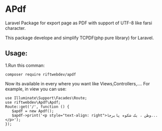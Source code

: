 # APdf
Laravel Package for export page as PDF with support of UTF-8 like farsi character.

This package develope and simplify TCPDF(php pure library) for Laravel.
## Usage:
1.Run this comman:

 ```  
 composer require riftwebdev/apdf
 ```
Now its available in every where you want like Views,Controllers,....
For example, in view you can use:
 ```  
use Illuminate\Support\Facades\Route;
use riftwebdev\Apdf\Apdf;
Route::get('/', function () {
    $apdf = new Apdf();
    $apdf->print('<p style="text-align: right">وطن ، یک شکوه پابرجا...</p>');
});
 ```  


